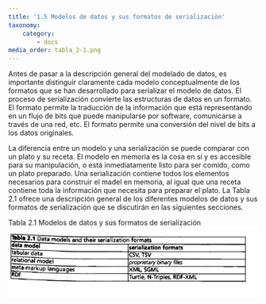 ```yaml
---
title: '1.5 Modelos de datos y sus formatos de serialización'
taxonomy:
    category:
        - docs
media_order: tabla_2-1.png
---
```


Antes de pasar a la descripción general del modelado de datos, es importante distinguir claramente cada modelo conceptualmente de los formatos que se han desarrollado para serializar el modelo de datos. El proceso de serialización convierte las estructuras de datos en un formato. El formato permite la traducción de la información que está representando en un flujo de bits que puede manipularse por software, comunicarse a través de una red, etc. El formato permite una conversión del nivel de bits a los datos originales.

La diferencia entre un modelo y una serialización se puede comparar con un plato y su receta. El modelo en memoria es la cosa en sí y es accesible para su manipulación, o está inmediatamente listo para ser comido, como un plato preparado. Una serialización contiene todos los elementos necesarios para construir el madel en memoria, al igual que una receta contiene toda la información que necesita para preparar el plato. La Tabla 2.1 ofrece una descripción general de los diferentes modelos de datos y sus formatos de serialización que se discutirán en las siguientes secciones.
 
Tabla 2.1 Modelos de datos y sus formatos de serialización
![](tabla_2-1.png)
